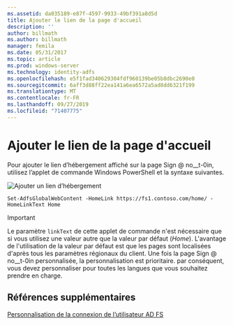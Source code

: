 ```yaml
---
ms.assetid: da035189-e87f-4597-9933-49bf391a8d5d
title: Ajouter le lien de la page d'accueil
description: ''
author: billmath
ms.author: billmath
manager: femila
ms.date: 05/31/2017
ms.topic: article
ms.prod: windows-server
ms.technology: identity-adfs
ms.openlocfilehash: e5f1fad340629304fdf960139be05b8dbc2690e0
ms.sourcegitcommit: 6aff3d88ff22ea141a6ea6572a5ad8dd6321f199
ms.translationtype: MT
ms.contentlocale: fr-FR
ms.lasthandoff: 09/27/2019
ms.locfileid: "71407775"
---
```

# <a name="add-home-link"></a>Ajouter le lien de la page d'accueil 

Pour ajouter le lien d’hébergement affiché sur la page Sign @ no__t-0in, utilisez l’applet de commande Windows PowerShell et la syntaxe suivantes. 


![Ajouter un lien d’hébergement](media/AD-FS-user-sign-in-customization/ADFS_Blue_Custom2.png) 
  

`Set-AdfsGlobalWebContent -HomeLink https://fs1.contoso.com/home/ -HomeLinkText Home ` 
 
  
> [!IMPORTANT]  
> Le paramètre `linkText` de cette applet de commande n'est nécessaire que si vous utilisez une valeur autre que la valeur par défaut (*Home*). L'avantage de l'utilisation de la valeur par défaut est que les pages sont localisées d'après tous les paramètres régionaux du client. Une fois la page Sign @ no__t-0in personnalisée, la personnalisation est prioritaire. par conséquent, vous devez personnaliser pour toutes les langues que vous souhaitez prendre en charge.

## <a name="additional-references"></a>Références supplémentaires 
[Personnalisation de la connexion de l’utilisateur AD FS](AD-FS-user-sign-in-customization.md)  

